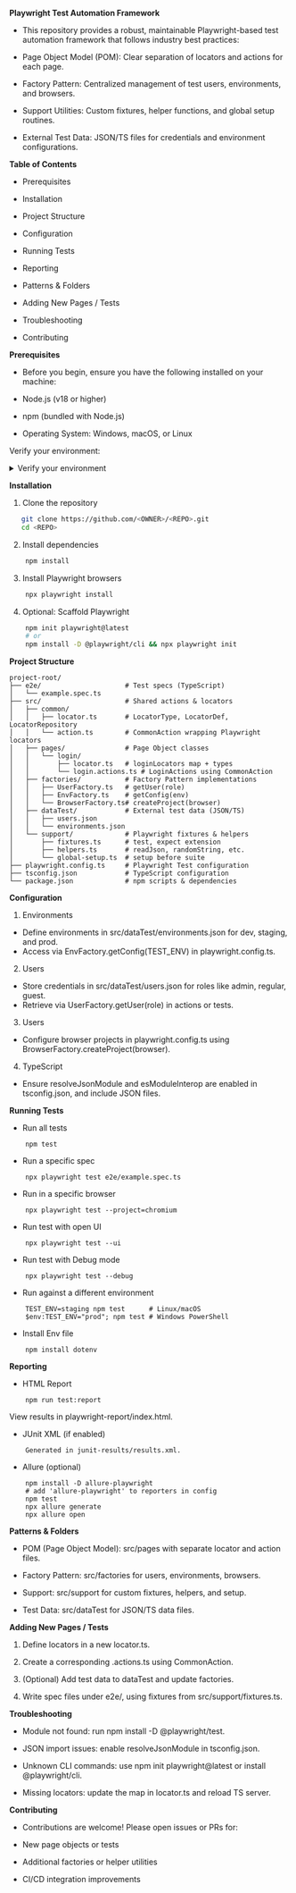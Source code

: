**Playwright Test Automation Framework**

- This repository provides a robust, maintainable Playwright-based test automation framework that follows industry best practices:

- Page Object Model (POM): Clear separation of locators and actions for each page.

- Factory Pattern: Centralized management of test users, environments, and browsers.

- Support Utilities: Custom fixtures, helper functions, and global setup routines.

- External Test Data: JSON/TS files for credentials and environment configurations.


**Table of Contents**
* Prerequisites

* Installation

* Project Structure

* Configuration

* Running Tests

* Reporting

* Patterns & Folders

* Adding New Pages / Tests

* Troubleshooting

* Contributing


**Prerequisites**

* Before you begin, ensure you have the following installed on your machine:

* Node.js (v18 or higher)

* npm (bundled with Node.js)

* Operating System: Windows, macOS, or Linux

Verify your environment:
<details> <summary>Verify your environment</summary>
# Check Node.js and npm
node -v    # e.g., v18.x.x or above
npm -v     # e.g., 8.x.x or above
</details>


**Installation**

1. Clone the repository
```bash
   git clone https://github.com/<OWNER>/<REPO>.git
   cd <REPO>
```

2. Install dependencies
```bash
    npm install
```

3. Install Playwright browsers
```bash
    npx playwright install
```

4. Optional: Scaffold Playwright
```bash
    npm init playwright@latest
    # or
    npm install -D @playwright/cli && npx playwright init

```

**Project Structure**
```text
project-root/
├── e2e/                     # Test specs (TypeScript)
│   └── example.spec.ts
├── src/                     # Shared actions & locators
│   ├── common/
│   │   ├── locator.ts       # LocatorType, LocatorDef, LocatorRepository
│   │   └── action.ts        # CommonAction wrapping Playwright locators
│   ├── pages/               # Page Object classes
│   │   └── login/
│   │       ├── locator.ts   # loginLocators map + types
│   │       └── login.actions.ts # LoginActions using CommonAction
│   ├── factories/           # Factory Pattern implementations
│   │   ├── UserFactory.ts   # getUser(role)
│   │   ├── EnvFactory.ts    # getConfig(env)
│   │   └── BrowserFactory.ts# createProject(browser)
│   ├── dataTest/            # External test data (JSON/TS)
│   │   ├── users.json
│   │   └── environments.json
│   └── support/             # Playwright fixtures & helpers
│       ├── fixtures.ts      # test, expect extension
│       ├── helpers.ts       # readJson, randomString, etc.
│       └── global-setup.ts  # setup before suite
├── playwright.config.ts     # Playwright Test configuration
├── tsconfig.json            # TypeScript configuration
└── package.json             # npm scripts & dependencies
```


**Configuration**
1. Environments
* Define environments in src/dataTest/environments.json for dev, staging, and prod.
* Access via EnvFactory.getConfig(TEST_ENV) in playwright.config.ts.

2. Users
* Store credentials in src/dataTest/users.json for roles like admin, regular, guest.
* Retrieve via UserFactory.getUser(role) in actions or tests.

3. Users
* Configure browser projects in playwright.config.ts using
BrowserFactory.createProject(browser).

4. TypeScript
* Ensure resolveJsonModule and esModuleInterop are enabled in tsconfig.json, and include JSON files.


**Running Tests**
* Run all tests
```
    npm test
```

* Run a specific spec
```
    npx playwright test e2e/example.spec.ts
```

* Run in a specific browser
```
    npx playwright test --project=chromium
```

* Run test with open UI
```
    npx playwright test --ui
```

* Run test with Debug mode
```
    npx playwright test --debug
```

* Run against a different environment
```
    TEST_ENV=staging npm test      # Linux/macOS
    $env:TEST_ENV="prod"; npm test # Windows PowerShell
```
* Install Env file
```
    npm install dotenv
```

**Reporting**
* HTML Report
```
    npm run test:report
```
View results in playwright-report/index.html.

* JUnit XML (if enabled)
```
    Generated in junit-results/results.xml.
```

* Allure (optional)
```
    npm install -D allure-playwright
    # add 'allure-playwright' to reporters in config
    npm test
    npx allure generate
    npx allure open
```

**Patterns & Folders**
* POM (Page Object Model): src/pages with separate locator and action files.

* Factory Pattern: src/factories for users, environments, browsers.

* Support: src/support for custom fixtures, helpers, and setup.

* Test Data: src/dataTest for JSON/TS data files.


**Adding New Pages / Tests**
1. Define locators in a new locator.ts.

2. Create a corresponding .actions.ts using CommonAction.

3. (Optional) Add test data to dataTest and update factories.

4. Write spec files under e2e/, using fixtures from src/support/fixtures.ts.


**Troubleshooting**
* Module not found: run npm install -D @playwright/test.

* JSON import issues: enable resolveJsonModule in tsconfig.json.

* Unknown CLI commands: use npm init playwright@latest or install @playwright/cli.

* Missing locators: update the map in locator.ts and reload TS server.


**Contributing**
* Contributions are welcome! Please open issues or PRs for:

* New page objects or tests

* Additional factories or helper utilities

* CI/CD integration improvements